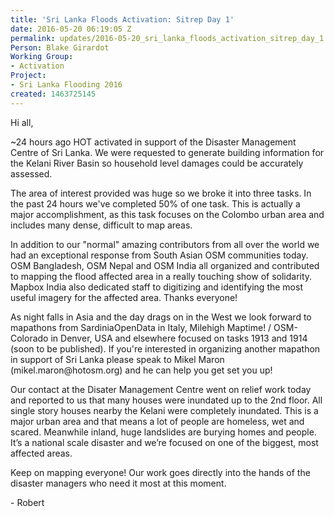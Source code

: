 ```yaml
---
title: 'Sri Lanka Floods Activation: Sitrep Day 1'
date: 2016-05-20 06:19:05 Z
permalink: updates/2016-05-20_sri_lanka_floods_activation_sitrep_day_1
Person: Blake Girardot
Working Group:
- Activation
Project:
- Sri Lanka Flooding 2016
created: 1463725145
---
```


<p>Hi all,</p><p>~24 hours ago HOT activated in support of the Disaster Management Centre of Sri Lanka. We were requested to generate building information for the Kelani River Basin so household level damages could be accurately assessed.&nbsp;</p><p>The area of interest provided was huge so we broke it into three tasks. In the past 24 hours we've completed 50% of one task. This is actually a major accomplishment, as this task focuses on the Colombo urban area and includes many dense, difficult to map areas.</p><p>In addition to our "normal" amazing contributors from all over the world we had an exceptional response from South Asian OSM communities today. OSM Bangladesh, OSM Nepal and OSM India all organized and contributed to mapping the flood affected area in a really touching show of solidarity. Mapbox India also dedicated staff to digitizing and identifying the most useful imagery for the affected area. Thanks everyone!</p><p>As night falls in Asia and the day drags on in the West we look forward to mapathons from SardiniaOpenData in Italy, Milehigh Maptime! / OSM-Colorado in Denver, USA and elsewhere focused on tasks 1913 and 1914 (soon to be published). If you're interested in organizing another mapathon in support of Sri Lanka please speak to Mikel Maron (mikel.maron@hotosm.org) and he can help you get set you up!</p><p>Our contact at the Disater Management Centre went on relief work today and reported to us that many houses were inundated up to the 2nd floor. All single story houses nearby the Kelani were completely inundated. This is a major urban area and that means a lot of people are homeless, wet and scared. Meanwhile inland, huge landslides are burying homes and people. It’s a national scale disaster and we’re focused on one of the biggest, most affected areas.</p><p>Keep on mapping everyone! Our work goes directly into the hands of the disaster managers who need it most at this moment.</p><p>- Robert</p>
